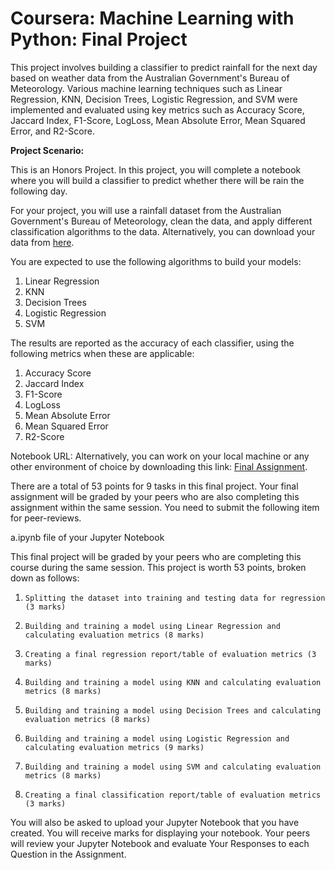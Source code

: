 # Coursera: Machine Learning with Python: Final Project
This project involves building a classifier to predict rainfall for the next day based on weather data from the Australian Government's Bureau of Meteorology. Various machine learning techniques such as Linear Regression, KNN, Decision Trees, Logistic Regression, and SVM were implemented and evaluated using key metrics such as Accuracy Score, Jaccard Index, F1-Score, LogLoss, Mean Absolute Error, Mean Squared Error, and R2-Score.

**Project Scenario:**

This is an Honors Project. In this project, you will complete a notebook where you will build a classifier to predict whether there will be rain the following day.

For your project, you will use a rainfall dataset from the Australian Government's Bureau of Meteorology, clean the data, and apply different classification algorithms to the data. Alternatively, you can download your data from [here](http://www.bom.gov.au/climate/dwo/). 

You are expected to use the following algorithms to build your models:

1.  Linear Regression
2.  KNN
3.  Decision Trees
4.  Logistic Regression
5.  SVM


The results are reported as the accuracy of each classifier, using the following metrics when these are applicable:

1. Accuracy Score
2. Jaccard Index
3. F1-Score
4. LogLoss
5. Mean Absolute Error
6. Mean Squared Error
7. R2-Score

Notebook URL: Alternatively, you can work on your local machine or any other environment of choice by downloading this link: [Final Assignment](https://cf-courses-data.s3.us.cloud-object-storage.appdomain.cloud/IBMDeveloperSkillsNetwork-ML0101EN-SkillsNetwork/labs/Module%206/ML0101EN_SkillUp_FinalAssignment.jupyterlite.ipynb).

There are a total of 53 points for 9 tasks in this final project. Your final assignment will be graded by your peers who are also completing this assignment within the same session.  You need to submit the following item for peer-reviews.

a.ipynb file of your Jupyter Notebook

This final project will be graded by your peers who are completing this course during the same session. This project is worth 53 points, broken down as follows:

1.     Splitting the dataset into training and testing data for regression (3 marks)

2.     Building and training a model using Linear Regression and calculating evaluation metrics (8 marks)

3.     Creating a final regression report/table of evaluation metrics (3 marks)

4.     Building and training a model using KNN and calculating evaluation metrics (8 marks)

5.     Building and training a model using Decision Trees and calculating evaluation metrics (8 marks)

6.     Building and training a model using Logistic Regression and calculating evaluation metrics (9 marks)

7.     Building and training a model using SVM and calculating evaluation metrics (8 marks)

8.     Creating a final classification report/table of evaluation metrics (3 marks)

You will also be asked to upload your Jupyter Notebook that you have created. You will receive marks for displaying your notebook. Your peers will review your Jupyter Notebook and evaluate Your Responses to each Question in the Assignment.

